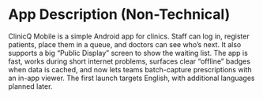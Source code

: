 # App Description (Non-Technical)
ClinicQ Mobile is a simple Android app for clinics. Staff can log in, register patients, place them in a queue, and doctors can see who’s next. It also supports a big “Public Display” screen to show the waiting list. The app is fast, works during short internet problems, surfaces clear “offline” badges when data is cached, and now lets teams batch-capture prescriptions with an in-app viewer. The first launch targets English, with additional languages planned later.
